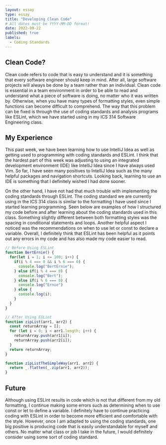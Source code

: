 ```yaml
---
layout: essay
type: essay
title: "Developing Clean Code"
# All dates must be YYYY-MM-DD format!
date: 2022-09-22
published: true
labels:
  - Coding Standards
---
```


## Clean Code?
Clean code refers to code that is easy to understand and it is something that every software engineer should keep in mind. After all, large software projects will always be done by a team rather than an individual. Clean code is essential in a team environment in order to be able to read and understand what a piece of software is doing, no matter who it was written by. Otherwise, when you have many types of formatting styles, even simple functions can become difficult to comprehend. The way that this problem can be fixed is through the use of coding standards and analysis programs like ESLint, which we have started using in my ICS 314 Software Engineering class.

## My Experience
This past week, we have been learning how to use IntelliJ Idea as well as getting used to programming with coding standards and ESLint. I think that the hardest part of this week was adjusting to using an integrated development environment (IDE) like IntelliJ Idea since I have always used Vim. So far, I have seen many positives to IntelliJ Idea such as the many helpful packages and navigation shortcuts. Looking back, learning to use an IDE is something that I definitely wished I had done sooner.

On the other hand, I have not had that much trouble with implementing the coding standards through ESLint. The coding standard we are currently using in the ICS 314 class is similar to the formatting I have used since I started learning programming. Seen below are examples of how I structured my code before and after learning about the coding standards used in this class. Something slightly different between both formatting styles was the spacing in conditional statements and loops. Another helpful aspect I noticed was the recommendations on when to use let or const to declare a variable. Overall, I definitely think that ESLint has been helpful as it points out any errors in my code and has also made my code easier to read.

```js
// Before Using ESLint
function BertErnie() {
  for(let i = 1; i <= 100; i++) {
    if(i % 4 === 0 && i % 6 === 0) {
      console.log("BertErnie");
    } else if(i % 4 === 0) {
      console.log("Bert");
    } else if(i % 6 === 0) {
      console.log("Ernie")
    } else {
      console.log(i);
    }
  }
}
```

```js
// After Using ESLint
function zipList(arr1, arr2) {
  const returnArray = [];
  for (let i = 0; i < arr1.length; i++) {
    returnArray.push(arr1[i]);
    returnArray.push(arr2[i]);
  }
  return returnArray;
}

function zipListTheSimpleWay(arr1, arr2) {
  return _.flatten(_.zip(arr1, arr2));
}
```

## Future
Although using ESLint results in code which is not that different from my old formatting, I continue making some errors such as determining when to use const or let to define a variable. I definitely have to continue practicing coding with ESLint in order to become more efficient and comfortable with the style. However, once I am adapted to using the coding standards, one big positive is producing code that is easily understandable for myself and others. No matter what class or job I take in the future, I would definitely consider using some sort of coding standard.
